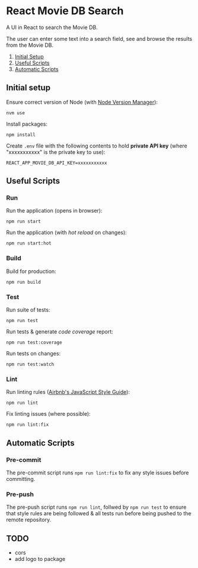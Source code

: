 # React Movie DB Search
A UI in React to search the Movie DB.

The user can enter some text into a search field, see and browse the results from the Movie DB.

1. [Initial Setup](#initial-setup)
1. [Useful Scripts](#useful-scripts)
1. [Automatic Scripts](#automatic-scripts)

## Initial setup
Ensure correct version of Node (with [Node Version Manager](https://github.com/creationix/nvm)):
```
nvm use
```

Install packages:
```
npm install
```

Create `.env` file with the following contents to hold **private API key** (where "xxxxxxxxxxx" is the private key to use):
```
REACT_APP_MOVIE_DB_API_KEY=xxxxxxxxxxx
```

## Useful Scripts
### Run
Run the application (opens in browser):
```
npm run start
```
Run the application (with _hot reload_ on changes):
```
npm run start:hot
```

### Build
Build for production:
```
npm run build
```

### Test
Run suite of tests:
```
npm run test
```
Run tests & generate _code coverage_ report:
```
npm run test:coverage
```
Run tests on changes:
```
npm run test:watch
```

### Lint
Run linting rules ([Airbnb's JavaScript Style Guide](https://github.com/airbnb/javascript)):
```
npm run lint
```
Fix linting issues (where possible):
```
npm run lint:fix
```

## Automatic Scripts
### Pre-commit
The pre-commit script runs `npm run lint:fix` to fix any style issues before committing.
### Pre-push
The pre-push script runs `npm run lint`, follwed by `npm run test` to ensure that style rules are being followed & all tests run before being pushed to the remote repository.

## TODO
* cors
* add logo to package
